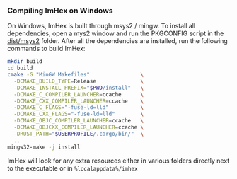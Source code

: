 ### Compiling ImHex on Windows

On Windows, ImHex is built through msys2 / mingw. To install all dependencies, open a mys2 window and run the PKGCONFIG script in the [dist/msys2](dist/msys2) folder.
After all the dependencies are installed, run the following commands to build ImHex:

```sh
mkdir build
cd build
cmake -G "MinGW Makefiles"                \
  -DCMAKE_BUILD_TYPE=Release              \
  -DCMAKE_INSTALL_PREFIX="$PWD/install"   \
  -DCMAKE_C_COMPILER_LAUNCHER=ccache      \
  -DCMAKE_CXX_COMPILER_LAUNCHER=ccache    \
  -DCMAKE_C_FLAGS="-fuse-ld=lld"          \
  -DCMAKE_CXX_FLAGS="-fuse-ld=lld"        \
  -DCMAKE_OBJC_COMPILER_LAUNCHER=ccache   \
  -DCMAKE_OBJCXX_COMPILER_LAUNCHER=ccache \
  -DRUST_PATH="$USERPROFILE/.cargo/bin/"  \
  ..
mingw32-make -j install
```

ImHex will look for any extra resources either in various folders directly next to the executable or in `%localappdata%/imhex`
